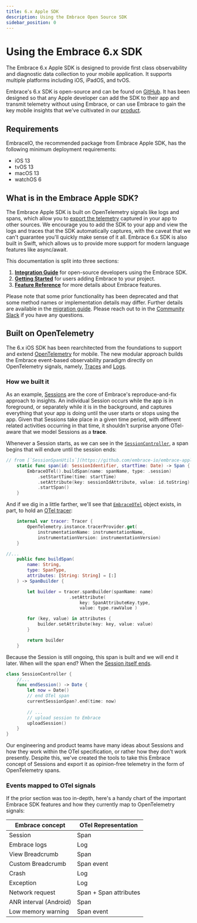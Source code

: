 ```yaml
---
title: 6.x Apple SDK
description: Using the Embrace Open Source SDK
sidebar_position: 0
---
```


# Using the Embrace 6.x SDK

The Embrace 6.x Apple SDK is designed to provide first class observability and diagnostic data collection to your mobile application. It supports multiple platforms including iOS, iPadOS, and tvOS.

Embrace's 6.x SDK is open-source and can be found on [GitHub](https://github.com/embrace-io/embrace-apple-sdk/). It has been designed so that any Apple developer can add the SDK to their app and transmit telemetry without using Embrace, or can use Embrace to gain the key mobile insights that we've cultivated in our [product](/docs/product/index.md).

## Requirements

EmbraceIO, the recommended package from Embrace Apple SDK, has the following minimum deployment requirements:

- iOS 13
- tvOS 13
- macOS 13
- watchOS 6

## What is in the Embrace Apple SDK?

The Embrace Apple SDK is built on OpenTelemetry signals like logs and spans, which allow you to [export the telemetry](/docs/ios/open-source/features/otel-exporter.md) captured in your app to other sources. We encourage you to add the SDK to your app and view the logs and traces that the SDK automatically captures, with the caveat that we can't guarantee you'll quickly make sense of it all. Embrace 6.x SDK is also built in Swift, which allows us to provide more support for modern language features like async/await.

This documentation is split into three sections:

1. [**Integration Guide**](./integration/) for open-source developers using the Embrace SDK.
2. [**Getting Started**](./getting-started/) for users adding Embrace to your project.
3. [**Feature Reference**](./features/) for more details about Embrace features.

Please note that some prior functionality has been deprecated and that some method names or implementation details may differ. Further details are available in the [migration guide](/docs/ios/open-source/upgrade-guide.md). Please reach out to in the [Community Slack](https://community.embrace.io) if you have any questions. 

## Built on OpenTelemetry

The 6.x iOS SDK has been rearchitected from the foundations to support and extend [OpenTelemetry](https://opentelemetry.io) for mobile. The new modular approach builds the Embrace event-based observability paradigm directly on OpenTelemetry signals, namely, [Traces](https://opentelemetry.io/docs/concepts/signals/traces/) and [Logs](https://opentelemetry.io/docs/concepts/signals/logs/).

### How we built it

As an example, [Sessions](https://embrace.io/product/user-session-insights/) are the core of Embrace's reproduce-and-fix approach to insights. An individual Session occurs while the app is in foreground, or separately while it is in the background, and captures everything that your app is doing until the user starts or stops using the app. Given that Sessions take place in a given time period, with different related activities occurring in that time, it shouldn't surprise anyone OTel-aware that we model Sessions as a **trace**.

Whenever a Session starts, as we can see in the [`SessionController`](https://github.com/embrace-io/embrace-apple-sdk/blob/main/Sources/EmbraceCore/Session/SessionController.swift#L68), a span begins that will endure until the session ends: 

```swift
// from [`SessionSpanUtils`](https://github.com/embrace-io/embrace-apple-sdk/blob/main/Sources/EmbraceCore/Session/SessionSpanUtils.swift#L15)
    static func span(id: SessionIdentifier, startTime: Date) -> Span {
        EmbraceOTel().buildSpan(name: spanName, type: .session)
            .setStartTime(time: startTime)
            .setAttribute(key: sessionIdAttribute, value: id.toString)
            .startSpan()
    }
```

And if we dig in a little farther, we'll see that [`EmbraceOTel`](https://github.com/embrace-io/embrace-apple-sdk/blob/main/Sources/EmbraceOTelInternal/EmbraceOTel.swift) object exists, in part, to hold an [OTel tracer](https://github.com/open-telemetry/opentelemetry-swift/blob/main/Sources/OpenTelemetryApi/Trace/Tracer.swift):

```swift
    internal var tracer: Tracer {
        OpenTelemetry.instance.tracerProvider.get(
            instrumentationName: instrumentationName,
            instrumentationVersion: instrumentationVersion)
    }

//...
    public func buildSpan(
        name: String,
        type: SpanType,
        attributes: [String: String] = [:]
    ) -> SpanBuilder {

        let builder = tracer.spanBuilder(spanName: name)
                        .setAttribute(
                            key: SpanAttributeKey.type,
                            value: type.rawValue )

        for (key, value) in attributes {
            builder.setAttribute(key: key, value: value)
        }

        return builder
    }
```

Because the Session is still ongoing, this span is built and we will end it later. When will the span end? When the [Session itself ends](https://github.com/embrace-io/embrace-apple-sdk/blob/main/Sources/EmbraceCore/Session/SessionController.swift#L112).

```swift
class SessionController {
    //...
    func endSession() -> Date {
        let now = Date()
        // end OTel span
        currentSessionSpan?.end(time: now)
            
        // ...
        // upload session to Embrace
        uploadSession()
    }
}
```

Our engineering and product teams have many ideas about Sessions and how they work within the OTel specification, or rather how they don't work presently. Despite this, we've created the tools to take this Embrace concept of Sessions and export it as opinion-free telemetry in the form of OpenTelemetry spans.

### Events mapped to OTel signals

If the prior section was too in-depth, here's a handy chart of the important Embrace SDK features and how they currently map to OpenTelemetry signals:

| Embrace concept | OTel Representation|
| ------------ | ---------- |
| Session | Span |
| Embrace logs | Log |
| View Breadcrumb | Span |
| Custom Breadcrumb | Span event |
| Crash | Log |
| Exception | Log |
| Network request | Span + Span attributes |
| ANR interval (Android) | Span |
| Low memory warning | Span event|
